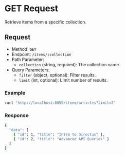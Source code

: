 # GET Request

Retrieve items from a specific collection.

## Request

- Method: `GET`
- Endpoint: `/items/:collection`
- Path Parameter:
  - `collection` (string, required): The collection name.
- Query Parameters:
  - `filter` (object, optional): Filter results.
  - `limit` (int, optional): Limit number of results.

### Example

```bash
curl "http://localhost:8055/items/articles?limit=2"
```

### Response

```bash
{
  "data": [
    { "id": 1, "title": "Intro to Directus" },
    { "id": 2, "title": "Advanced API Queries" }
  ]
}
```
